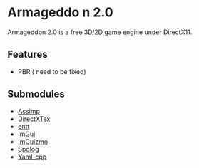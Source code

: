 # Armageddo n 2.0
Armageddon 2.0 is a free 3D/2D game engine under DirectX11. 


## Features
* PBR ( need to be fixed)


## Submodules

* [Assimp](https://github.com/assimp/assimp)
* [DirectXTex](https://github.com/microsoft/DirectXTex)
* [entt](https://github.com/skypjack/entt)
* [ImGui](https://github.com/ocornut/imgui)
* [ImGuizmo](https://github.com/CedricGuillemet/ImGuizmo)
* [Spdlog](https://github.com/gabime/spdlog)
* [Yaml-cpp](https://github.com/jbeder/yaml-cpp)

